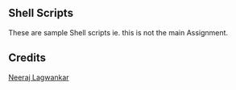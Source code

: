 ## Shell Scripts

These are sample Shell scripts ie. this is not the main Assignment.

## Credits

[ Neeraj Lagwankar ](https://github.com/FlashBlaze)
